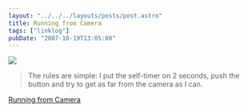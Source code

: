 ```yaml
---
layout: "../../../layouts/posts/post.astro"
title: Running from Camera
tags: ["linklog"]
pubDate: "2007-10-19T13:05:00"
---
```


![](/images/notes/running-from-camera.jpg)

> The rules are simple: I put the self-timer on 2 seconds, push the button and try to get as far from the camera as I can.

[Running from Camera](http://runningfromcamera.blogspot.com/)

